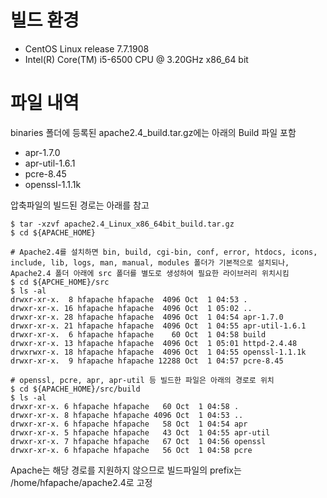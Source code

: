 # 빌드 환경

- CentOS Linux release 7.7.1908
- Intel(R) Core(TM) i5-6500 CPU @ 3.20GHz x86_64 bit

# 파일 내역

binaries 폴더에 등록된 apache2.4_build.tar.gz에는 아래의 Build 파일 포함

- apr-1.7.0
- apr-util-1.6.1
- pcre-8.45
- openssl-1.1.1k

압축파일의 빌드된 경로는 아래를 참고

    $ tar -xzvf apache2.4_Linux_x86_64bit_build.tar.gz
    $ cd ${APACHE_HOME}
    
    # Apache2.4를 설치하면 bin, build, cgi-bin, conf, error, htdocs, icons, include, lib, logs, man, manual, modules 폴더가 기본적으로 설치되나, Apache2.4 폴더 아래에 src 폴더를 별도로 생성하여 필요한 라이브러리 위치시킴
    $ cd ${APCHE_HOME}/src
    $ ls -al
    drwxr-xr-x.  8 hfapache hfapache  4096 Oct  1 04:53 .
    drwxr-xr-x. 16 hfapache hfapache  4096 Oct  1 05:02 ..
    drwxr-xr-x. 28 hfapache hfapache  4096 Oct  1 04:54 apr-1.7.0
    drwxr-xr-x. 21 hfapache hfapache  4096 Oct  1 04:55 apr-util-1.6.1
    drwxr-xr-x.  6 hfapache hfapache    60 Oct  1 04:58 build
    drwxr-xr-x. 13 hfapache hfapache  4096 Oct  1 05:01 httpd-2.4.48
    drwxrwxr-x. 18 hfapache hfapache  4096 Oct  1 04:55 openssl-1.1.1k
    drwxr-xr-x.  9 hfapache hfapache 12288 Oct  1 04:57 pcre-8.45
     
    # openssl, pcre, apr, apr-util 등 빌드한 파일은 아래의 경로로 위치
    $ cd ${APACHE_HOME}/src/build
    $ ls -al
    drwxr-xr-x. 6 hfapache hfapache   60 Oct  1 04:58 .
    drwxr-xr-x. 8 hfapache hfapache 4096 Oct  1 04:53 ..
    drwxr-xr-x. 6 hfapache hfapache   58 Oct  1 04:54 apr
    drwxr-xr-x. 5 hfapache hfapache   43 Oct  1 04:55 apr-util
    drwxr-xr-x. 7 hfapache hfapache   67 Oct  1 04:56 openssl
    drwxr-xr-x. 6 hfapache hfapache   56 Oct  1 04:58 pcre

Apache는 해당 경로를 지원하지 않으므로 빌드파일의 prefix는 /home/hfapache/apache2.4로 고정
